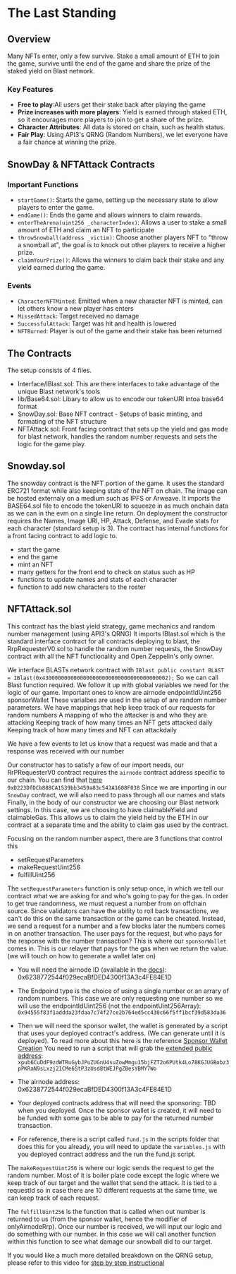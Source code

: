 # The Last Standing


## Overview
Many NFTs enter, only a few survive.  Stake a small amount of ETH to join the game, survive until the end of the game and share the prize of the staked yield on Blast network.

### Key Features
- **Free to play**:All users get their stake back after playing the game
- **Prize increases with more players**: Yield is earned through staked ETH, so it encourages more players to join to get a share of the prize.
- **Character Attributes**: All data is stored on chain, such as health status.
- **Fair Play**: Using API3's QRNG (Random Numbers), we let everyone have a fair chance at winning the prize.

## SnowDay & NFTAttack Contracts

### Important Functions
- `startGame()`: Starts the game, setting up the necessary state to allow players to enter the game.
- `endGame()`: Ends the game and allows winners to claim rewards.
- `enterTheArena(uint256 _characterIndex)`: Allows a user to stake a small amount of ETH and claim an NFT to participate
- `throwSnowball(address _victim)`: Choose another players NFT to "throw a snowball at", the goal is to knock out other players to receive a higher prize.
- `claimYourPrize()`: Allows the winners to claim back their stake and any yield earned during the game.

### Events
- `CharacterNFTMinted`: Emitted when a new character NFT is minted, can let others know a new player has enters
- `MissedAttack`: Target received no damage
- `SuccessfulAttack`: Target was hit and health is lowered
- `NFTBurned`: Player is out of the game and their stake has been returned

## The Contracts
The setup consists of 4 files.
- Interface/IBlast.sol: This are there interfaces to take advantage of the unique Blast network's tools
- lib/Base64.sol: Libary to allow us to encode our tokenURI intoa base64 format
- SnowDay.sol: Base NFT contract - Setups of basic minting, and formating of the NFT structure
- NFTAttack.sol: Front facing contract that sets up the yield and gas mode for blast network, handles the random number requests and sets the logic for the game play.

## Snowday.sol
The snowday contract is the NFT portion of the game.  It uses the standard ERC721 format while also keeping stats of the NFT on chain.  The image can be hosted externaly on a medium such as IPFS or Arweave.  It imports the BASE64.sol file to encode the tokenURI to squeeze in as much onchain data as we can in the evm on a single line return.
On deployment the constructor requires the Names, Image URI, HP, Attack, Defense, and Evade stats for each character (standard setup is 3).
The contract has internal functions for a front facing contract to add logic to.
- start the game
- end the game
- mint an NFT
- many getters for the front end to check on status such as HP
- functions to update names and stats of each character
- function to add new characters to the roster

## NFTAttack.sol
This contract has the blast yield strategy, game mechanics and random number management (using API3's QRNG)
It imports IBlast.sol which is the standard interface contract for all contracts deploying to blast, the RrpRequesterV0.sol to handle the random number requests, the SnowDay contract with all the NFT functionality and Open Zeppelin's only owner.

We interface BLASTs network contract with `IBlast public constant BLAST = IBlast(0x4300000000000000000000000000000000000002);` So we can call Blast function required.
We follow it up with global variables we need for the logic of our game.
Important ones to know are 
airnode
endpointIdUint256
sponsorWallet
These varialbes are used in the setup of are random number parameters.
We have mappings that help keep track of our requests for random numbers
A mapping of who the attacker is and who they are attacking
Keeping track of how many times an NFT gets attacked daily
Keeping track of how many times and NFT can attackdaily

We have a few events to let us know that a request was made and that a response was received with our number

Our constructor has to satisfy a few of our import needs, our RrPRequesterV0 contract requires the `airnode` contract address specific to our chain.  You can find that [here](https://github.com/api3dao/airnode/blob/master/packages/airnode-protocol/deployments/blast-sepolia-testnet/AirnodeRrpV0.json) `0xD223DfDCb888CA1539bb3459a83c543A1608F038`
Since we are importing in our `SnowDay` contract, we will also need to pass through all our names and stats
Finally, in the body of our constructor we are choosing our Blast network settings.  In this case, we are choosing to have claimableYield and claimableGas.  This allows us to claim the yield held by the ETH in our contract at a separate time and the ability to claim gas used by the contract.

Focusing on the random number aspect, there are 3 functions that control this 
- setRequestParameters
- makeRequestUint256
- fulfillUint256

The `setRequestParameters` function is only setup once, in which we tell our contract what we are asking for and who's going to pay for the gas.  In order to get true randomness, we must request a number from on offchain source.  Since validators can have the ability to roll back transactions, we can't do this on the same transaction or the game can be cheated.  Instead, we send a request for a number and a few blocks later the numbers comes in on another transaction.  The user pays for the request, but who pays for the response with the number transaction?  This is where our `sponsorWallet` comes in.  This is our relayer that pays for the gas when we return the value. (we will touch on how to generate a wallet later on)
- You will need the airnode ID (available in the [docs]("https://docs.api3.org/reference/qrng/providers.html#testnet-random-numbers")): 0x6238772544f029ecaBfDED4300f13A3c4FE84E1D
- The Endpoind type is the choice of using a single number or an arrary of random numbers.  This case we are only requesting one number so we will use the endpointIdUint256 (not the endpointUint256Array): `0x94555f83f1addda23fdaa7c74f27ce2b764ed5cc430c66f5ff1bcf39d583da36`

- Then we will need the sponsor wallet, the wallet is generated by a script that uses your deployed contract's address. (We can generate until it is deployed).  To read more about this here is the reference [Sponsor Wallet Creation](https://docs.api3.org/reference/airnode/latest/packages/admin-cli.html#derive-sponsor-wallet-address)  You need to run a script that will grab the [extended public address]("https://docs.api3.org/reference/qrng/providers.html#testnet-random-numbers"): `xpub6CuDdF9zdWTRuGybJPuZUGnU4suZowMmgu15bjFZT2o6PUtk4Lo78KGJUGBobz3pPKRaN9sLxzj21CMe6StP3zUsd8tWEJPgZBesYBMY7Wo`
- The airnode address: 0x6238772544f029ecaBfDED4300f13A3c4FE84E1D
- Your deployed contracts address that will need the sponsoring: TBD when you deployed.
Once the sponsor wallet is created, it will need to be funded with some gas to be able to pay for the returned number transaction.
- For reference, there is a script called `fund.js` in the scripts folder that does this for you already, you will need to update the `variables.js` with you deployed contract address and the run the fund.js script.

The `makeRequestUint256` is where our logic sends the request to get the random number.  Most of it is boiler plate code except the logic where we keep track of our target and the wallet that send the attack.  It is tied to a requestId so in case there are 10 different requests at the same time, we can keep track of each request.

The `fulfillUint256` is the function that is called when out number is returned to us (from the sponsor wallet, hence the modifier of onlyAirnodeRrp). Once our number is received, we will input our logic and do something with our number.  In this case we will call another function within this function to see what damage our snowball did to our target.

If you would like a much more detailed breakdown on the QRNG setup, please refer to this video for [step by step instructional]("https://www.youtube.com/watch?v=pV976MvviIA&t=904s")


